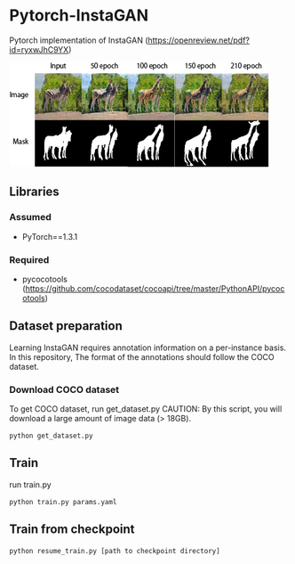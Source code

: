 # Pytorch-InstaGAN
Pytorch implementation of InstaGAN (https://openreview.net/pdf?id=ryxwJhC9YX)

![](https://github.com/kiyohiro8/InstaGAN/blob/master/samples/zebra2giraffe.png)

## Libraries

### Assumed
- PyTorch==1.3.1

### Required
- pycocotools (https://github.com/cocodataset/cocoapi/tree/master/PythonAPI/pycocotools)

## Dataset preparation
Learning InstaGAN requires annotation information on a per-instance basis. In this repository, The format of the annotations should follow the COCO dataset.

### Download COCO dataset

To get COCO dataset, run get_dataset.py
CAUTION: By this script, you will download a large amount of image data (> 18GB).

```
python get_dataset.py
```



## Train

run train.py 

```
python train.py params.yaml
```

## Train from checkpoint

```
python resume_train.py [path to checkpoint directory]
```
